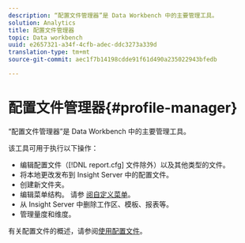 ```yaml
---
description: “配置文件管理器”是 Data Workbench 中的主要管理工具。
solution: Analytics
title: 配置文件管理器
topic: Data workbench
uuid: e2657321-a34f-4cfb-adec-ddc3273a339d
translation-type: tm+mt
source-git-commit: aec1f7b14198cdde91f61d490a235022943bfedb

---
```



# 配置文件管理器{#profile-manager}

“配置文件管理器”是 Data Workbench 中的主要管理工具。

该工具可用于执行以下操作：

* 编辑配置文件（[!DNL report.cfg] 文件除外）以及其他类型的文件。
* 将本地更改发布到 Insight Server 中的配置文件。
* 创建新文件夹。
* 编辑菜单结构。 请参 [阅自定义菜单](../../../../home/c-get-started/c-intf-anlys-ftrs/c-ctm-menus/c-ctm-menus.md#concept-93d4c09cb7f34cd293b7b64fba1cf894)。
* 从 Insight Server 中删除工作区、模板、报表等。
* 管理量度和维度。

有关配置文件的概述，请参阅[使用配置文件](../../../../home/c-get-started/c-work-prof.md#concept-57ff43db95a34e83a39f819c7e6e42e1)。
